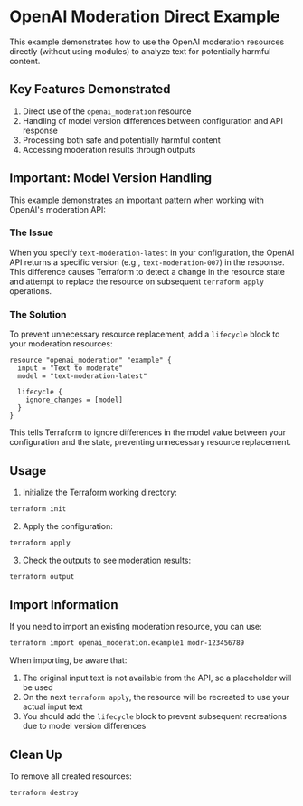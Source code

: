 # OpenAI Moderation Direct Example

This example demonstrates how to use the OpenAI moderation resources directly (without using modules) to analyze text for potentially harmful content.

## Key Features Demonstrated

1. Direct use of the `openai_moderation` resource
2. Handling of model version differences between configuration and API response
3. Processing both safe and potentially harmful content
4. Accessing moderation results through outputs

## Important: Model Version Handling

This example demonstrates an important pattern when working with OpenAI's moderation API:

### The Issue

When you specify `text-moderation-latest` in your configuration, the OpenAI API returns a specific version (e.g., `text-moderation-007`) in the response. This difference causes Terraform to detect a change in the resource state and attempt to replace the resource on subsequent `terraform apply` operations.

### The Solution

To prevent unnecessary resource replacement, add a `lifecycle` block to your moderation resources:

```hcl
resource "openai_moderation" "example" {
  input = "Text to moderate"
  model = "text-moderation-latest"
  
  lifecycle {
    ignore_changes = [model]
  }
}
```

This tells Terraform to ignore differences in the model value between your configuration and the state, preventing unnecessary resource replacement.

## Usage

1. Initialize the Terraform working directory:

```bash
terraform init
```

2. Apply the configuration:

```bash
terraform apply
```

3. Check the outputs to see moderation results:

```bash
terraform output
```

## Import Information

If you need to import an existing moderation resource, you can use:

```bash
terraform import openai_moderation.example1 modr-123456789
```

When importing, be aware that:
1. The original input text is not available from the API, so a placeholder will be used
2. On the next `terraform apply`, the resource will be recreated to use your actual input text
3. You should add the `lifecycle` block to prevent subsequent recreations due to model version differences

## Clean Up

To remove all created resources:

```bash
terraform destroy
``` 